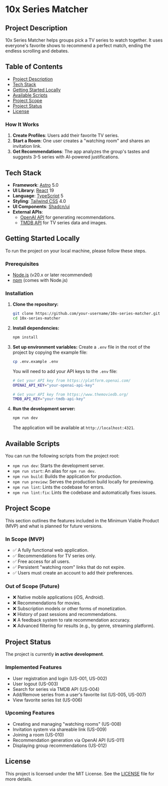 # 10x Series Matcher

## Project Description

10x Series Matcher helps groups pick a TV series to watch together. It uses everyone's favorite shows to recommend a perfect match, ending the endless scrolling and debates.

## Table of Contents

- [Project Description](#project-description)
- [Tech Stack](#tech-stack)
- [Getting Started Locally](#getting-started-locally)
- [Available Scripts](#available-scripts)
- [Project Scope](#project-scope)
- [Project Status](#project-status)
- [License](#license)

### How It Works

1. **Create Profiles**: Users add their favorite TV series.
2. **Start a Room**: One user creates a "watching room" and shares an invitation link.
3. **Get Recommendations**: The app analyzes the group's tastes and suggests 3-5 series with AI-powered justifications.

## Tech Stack

- **Framework**: [Astro](https://astro.build/) 5.0
- **UI Library**: [React](https://react.dev/) 19
- **Language**: [TypeScript](https://www.typescriptlang.org/) 5
- **Styling**: [Tailwind CSS](https://tailwindcss.com/) 4.0
- **UI Components**: [Shadcn/ui](https://ui.shadcn.com/)
- **External APIs**:
  - [OpenAI API](https://openai.com/docs/api-reference) for generating recommendations.
  - [TMDB API](https://www.themoviedb.org/documentation/api) for TV series data and images.

## Getting Started Locally

To run the project on your local machine, please follow these steps.

### Prerequisites

- [Node.js](https://nodejs.org/) (v20.x or later recommended)
- [npm](https://www.npmjs.com/) (comes with Node.js)

### Installation

1. **Clone the repository:**

    ```sh
    git clone https://github.com/your-username/10x-series-matcher.git
    cd 10x-series-matcher
    ```

2. **Install dependencies:**

    ```sh
    npm install
    ```

3. **Set up environment variables:**
    Create a `.env` file in the root of the project by copying the example file:

    ```sh
    cp .env.example .env
    ```

    You will need to add your API keys to the `.env` file:

    ```sh
    # Get your API key from https://platform.openai.com/
    OPENAI_API_KEY="your-openai-api-key"

    # Get your API key from https://www.themoviedb.org/
    TMDB_API_KEY="your-tmdb-api-key"
    ```

4. **Run the development server:**

    ```sh
    npm run dev
    ```

    The application will be available at `http://localhost:4321`.

## Available Scripts

You can run the following scripts from the project root:

- `npm run dev`: Starts the development server.
- `npm run start`: An alias for `npm run dev`.
- `npm run build`: Builds the application for production.
- `npm run preview`: Serves the production build locally for previewing.
- `npm run lint`: Lints the codebase for errors.
- `npm run lint:fix`: Lints the codebase and automatically fixes issues.

## Project Scope

This section outlines the features included in the Minimum Viable Product (MVP) and what is planned for future versions.

### In Scope (MVP)

- ✅ A fully functional web application.
- ✅ Recommendations for TV series only.
- ✅ Free access for all users.
- ✅ Persistent "watching room" links that do not expire.
- ✅ Users must create an account to add their preferences.

### Out of Scope (Future)

- ❌ Native mobile applications (iOS, Android).
- ❌ Recommendations for movies.
- ❌ Subscription models or other forms of monetization.
- ❌ History of past sessions and recommendations.
- ❌ A feedback system to rate recommendation accuracy.
- ❌ Advanced filtering for results (e.g., by genre, streaming platform).

## Project Status

The project is currently **in active development**.

### Implemented Features

- User registration and login (US-001, US-002)
- User logout (US-003)
- Search for series via TMDB API (US-004)
- Add/Remove series from a user's favorite list (US-005, US-007)
- View favorite series list (US-006)

### Upcoming Features

- Creating and managing "watching rooms" (US-008)
- Invitation system via shareable link (US-009)
- Joining a room (US-010)
- Recommendation generation via OpenAI API (US-011)
- Displaying group recommendations (US-012)

## License

This project is licensed under the MIT License. See the [LICENSE](LICENSE) file for more details.
